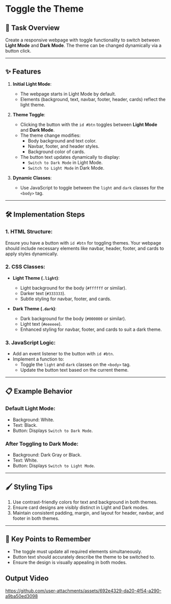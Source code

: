 # Toggle the Theme

## 🚀 Task Overview
Create a responsive webpage with toggle functionality to switch between **Light Mode** and **Dark Mode**. The theme can be changed dynamically via a button click.

---

## ✨ Features
1. **Initial Light Mode**:
   - The webpage starts in Light Mode by default.
   - Elements (background, text, navbar, footer, header, cards) reflect the light theme.

2. **Theme Toggle**:
   - Clicking the button with the `id #btn` toggles between **Light Mode** and **Dark Mode**.
   - The theme change modifies:
     - Body background and text color.
     - Navbar, footer, and header styles.
     - Background color of cards.
   - The button text updates dynamically to display:
     - `Switch to Dark Mode` in Light Mode.
     - `Switch to Light Mode` in Dark Mode.

3. **Dynamic Classes**:
   - Use JavaScript to toggle between the `light` and `dark` classes for the `<body>` tag.

---

## 🛠️ Implementation Steps

### 1. **HTML Structure**:
Ensure you have a button with `id #btn` for toggling themes. Your webpage should include necessary elements like navbar, header, footer, and cards to apply styles dynamically.

### 2. **CSS Classes**:
- **Light Theme (`.light`)**:
  - Light background for the body (`#ffffff` or similar).
  - Darker text (`#333333`).
  - Subtle styling for navbar, footer, and cards.

- **Dark Theme (`.dark`)**:
  - Dark background for the body (`#000000` or similar).
  - Light text (`#eeeeee`).
  - Enhanced styling for navbar, footer, and cards to suit a dark theme.

### 3. **JavaScript Logic**:
- Add an event listener to the button with `id #btn`.
- Implement a function to:
  - Toggle the `light` and `dark` classes on the `<body>` tag.
  - Update the button text based on the current theme.

---

## 📋 Example Behavior

### **Default Light Mode**:
- Background: White.
- Text: Black.
- Button: Displays `Switch to Dark Mode`.

### **After Toggling to Dark Mode**:
- Background: Dark Gray or Black.
- Text: White.
- Button: Displays `Switch to Light Mode`.

---

## 🖌️ Styling Tips
1. Use contrast-friendly colors for text and background in both themes.
2. Ensure card designs are visibly distinct in Light and Dark modes.
3. Maintain consistent padding, margin, and layout for header, navbar, and footer in both themes.

---

## 🎯 Key Points to Remember
- The toggle must update all required elements simultaneously.
- Button text should accurately describe the theme to be switched to.
- Ensure the design is visually appealing in both modes.


## Output Video



https://github.com/user-attachments/assets/692e4329-da20-4f54-a290-a9ba50ed3098

